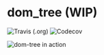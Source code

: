 # dom_tree (WIP)

![Travis (.org)](https://img.shields.io/travis/m-sureshraj/dom-tree?color=blueviolet)
![Codecov](https://img.shields.io/codecov/c/gh/m-sureshraj/dom-tree?color=blueviolet)

![dom-tree in action](https://github.com/m-sureshraj/dom-tree/blob/master/media/dom-tree-on-action.gif)
